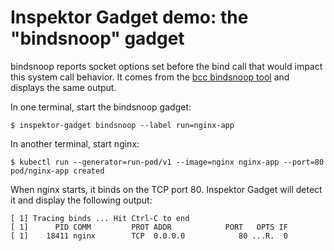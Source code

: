 # Inspektor Gadget demo: the "bindsnoop" gadget

bindsnoop reports socket options set before the bind call that would impact
this system call behavior. It comes from the [bcc bindsnoop
tool](https://github.com/iovisor/bcc/blob/master/tools/bindsnoop_example.txt)
and displays the same output.

In one terminal, start the bindsnoop gadget:
```
$ inspektor-gadget bindsnoop --label run=nginx-app
```

In another terminal, start nginx:
```
$ kubectl run --generator=run-pod/v1 --image=nginx nginx-app --port=80
pod/nginx-app created
```

When nginx starts, it binds on the TCP port 80. Inspektor Gadget will detect it
and display the following output:

```
[ 1] Tracing binds ... Hit Ctrl-C to end
[ 1]      PID COMM         PROT ADDR            PORT   OPTS IF
[ 1]    18411 nginx        TCP  0.0.0.0            80 ...R.  0
```
